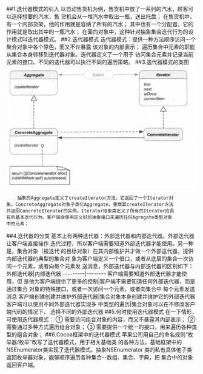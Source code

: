 ##1.迭代器模式的引入
        以自动售货机为例，售货机中放了一系列的汽水，顾客可以选择想要的汽水，售
    货机会从一堆汽水中取出一瓶，送出托盘；
        在售货机中，有一个内部货架，他的作用就是容纳了所有的汽水；
        其中也有一个分配器，它的作用就是取出其中的一瓶汽水；
        在面向对象中，这种针对抽象集合迭代行为的设计模式叫迭代器模式。
##2.迭代器模式
        迭代器模式：提供一种方法顺序访问一个聚合对象中各个原色，而又不许暴露
    该对象的内部表示；
        遍历集合中元素的职能从集合本身转移到迭代器对象。迭代器定义了一个用于
    访问集合元素并记录当前元素的接口。不同的迭代器可以执行不同的遍历策略。
##3.迭代器模式的类图   
![迭代器模式](iterative.png)

        抽象的Aggregate定义了createIterator方法，它返回了一个Iterator对
    象。ConcreteAggregate对象子类化Aggregate，重载其createIterator方法
    并返回ConcreteIterator的实例。Iterator抽象类定义了所有的Iterator应具
    有的基本迭代行为。客户端会使用定义好的抽象接口来遍历任何Agregate类型对象
    中的元素；
##4.迭代器的分类
        基本上有两种迭代器：外部迭代器和内部迭代器。外部迭代器让客户端直接操作
    迭代过程，所以客户端需要知道外部迭代器才能使用。另一种是，集合对象（被迭代
    的目标对象）在其内部维护并才做一个外部迭代器，提供内部迭代器的典型的集合对
    象为客户端定义一个借口，或者从底层的集合一次访问一个元素，或者向每个元素发
    送消息，外部迭代器与内部迭代器的区别如下：
外部迭代器|内部迭代器
---------|--------
客户端需要知道外部迭代器才能使用，但  是他为客户端提供了更多的控制|客户端不需要知道任何外部迭代器，而是通过集合  对象的特殊接口，或者一次访问一个元素，或者向集合中  每个元素发送消息
客户端创建创建并维护外部迭代器|集合对象本身创建并维护它的外部迭代器
客户端可以使用不同外部迭代器实现多  中类型的遍历|集合对象可以在不修改客户端代码的情况下，   选择不同的外部迭代器
##5.何时使用迭代器模式
        在一下情形，可使用迭代器模式：
        ① 需要访问组合对象的内容，而又不暴露其内部表示；
        ② 需要通过多种方式遍历组合对象；
        ③ 需要提供一个统一的接口，用来遍历各种类型的组合对象；
##6.Cocoa框架中的迭代器模式
        苹果公司用自己的命名规则“枚举器/枚举”改写了迭代器模式，用于相关基础类
    的各种方法，基础框架中的NSEnumerator类实现了迭代器模式。抽象NSEnumerator
    类的私有具体他子类返回枚举器对象，能够顺序遍历各种集合--数组、集合、字典，把
    集合中的对象返回客户端。
